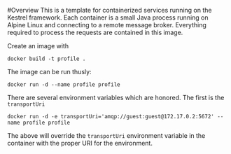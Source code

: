 #Overview
This is a template for containerized services running on the Kestrel framework. Each container is a small Java process running on Alpine Linux and connecting to a remote message broker. Everything required to process the requests are contained in this image.

Create an image with 

```
docker build -t profile .
```

The image can be run thusly:
```$bash
docker run -d --name profile profile
``` 

There are several environment variables which are honored. The first is the `transportUri`

```$bash
docker run -d -e transportUri='amqp://guest:guest@172.17.0.2:5672' --name profile profile
``` 
The above will override the `transportUri` environment variable in the container with the proper URI for the environment.


